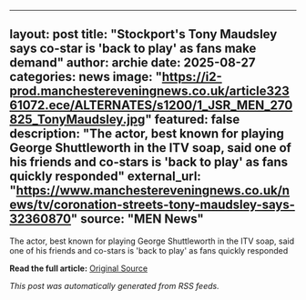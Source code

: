 
  ---
  layout: post
  title: "Stockport's Tony Maudsley says co-star is 'back to play' as fans make demand"
  author: archie
  date: 2025-08-27
  categories: news
  image: "https://i2-prod.manchestereveningnews.co.uk/article32361072.ece/ALTERNATES/s1200/1_JSR_MEN_270825_TonyMaudsley.jpg"
  featured: false
  description: "The actor, best known for playing George Shuttleworth in the ITV soap, said one of his friends and co-stars is 'back to play' as fans quickly responded"
  external_url: "https://www.manchestereveningnews.co.uk/news/tv/coronation-streets-tony-maudsley-says-32360870"
  source: "MEN News"
  ---

  The actor, best known for playing George Shuttleworth in the ITV soap, said one of his friends and co-stars is 'back to play' as fans quickly responded

  **Read the full article:** [Original Source](https://www.manchestereveningnews.co.uk/news/tv/coronation-streets-tony-maudsley-says-32360870)

  *This post was automatically generated from RSS feeds.*
  
